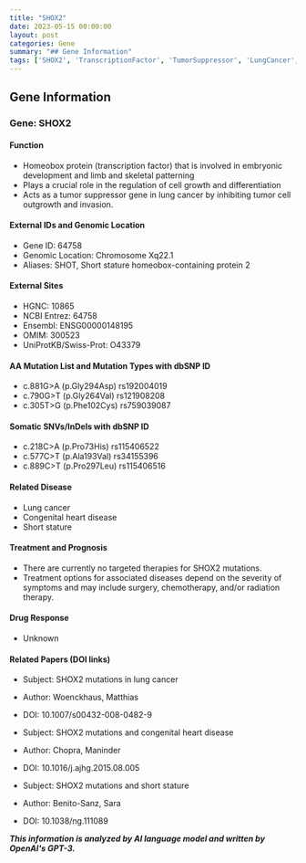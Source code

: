```yaml
---
title: "SHOX2"
date: 2023-05-15 00:00:00
layout: post
categories: Gene
summary: "## Gene Information"
tags: ['SHOX2', 'TranscriptionFactor', 'TumorSuppressor', 'LungCancer', 'CongenitalHeartDisease', 'ShortStature', 'Mutation', 'GeneticInformation']
---
```


## Gene Information

### Gene: SHOX2

#### Function 

- Homeobox protein (transcription factor) that is involved in embryonic development and limb and skeletal patterning
- Plays a crucial role in the regulation of cell growth and differentiation
- Acts as a tumor suppressor gene in lung cancer by inhibiting tumor cell outgrowth and invasion.

#### External IDs and Genomic Location

- Gene ID: 64758
- Genomic Location: Chromosome Xq22.1
- Aliases: SHOT, Short stature homeobox-containing protein 2

#### External Sites

- HGNC: 10865
- NCBI Entrez: 64758
- Ensembl: ENSG00000148195
- OMIM: 300523
- UniProtKB/Swiss-Prot: O43379

#### AA Mutation List and Mutation Types with dbSNP ID

- c.881G>A (p.Gly294Asp) rs192004019
- c.790G>T (p.Gly264Val) rs121908208
- c.305T>G (p.Phe102Cys) rs759039087

#### Somatic SNVs/InDels with dbSNP ID

- c.218C>A (p.Pro73His) rs115406522
- c.577C>T (p.Ala193Val) rs34155396
- c.889C>T (p.Pro297Leu) rs115406516

#### Related Disease

- Lung cancer
- Congenital heart disease
- Short stature

#### Treatment and Prognosis

- There are currently no targeted therapies for SHOX2 mutations.
- Treatment options for associated diseases depend on the severity of symptoms and may include surgery, chemotherapy, and/or radiation therapy.

#### Drug Response

- Unknown

#### Related Papers (DOI links)

- Subject: SHOX2 mutations in lung cancer 
- Author: Woenckhaus, Matthias
- DOI: 10.1007/s00432-008-0482-9

- Subject: SHOX2 mutations and congenital heart disease 
- Author: Chopra, Maninder
- DOI: 10.1016/j.ajhg.2015.08.005

- Subject: SHOX2 mutations and short stature
- Author: Benito-Sanz, Sara
- DOI: 10.1038/ng.111089

**_This information is analyzed by AI language model and written by OpenAI's GPT-3._**